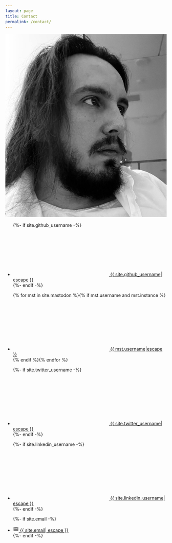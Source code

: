```yaml
---
layout: page
title: Contact
permalink: /contact/
---
```


![My avatar](/assets/me.jpg#avatar-home "That's me")

<div class="center">
<ul class="social-media-list">
  {%- if site.github_username -%}<li><a href="https://github.com/{{ site.github_username| cgi_escape | escape }}" target="_blank"><svg class="svg-icon"><use xlink:href="{{ '/assets/minima-social-icons.svg#github' | relative_url }}"></use></svg> <span class="username">{{ site.github_username| escape }}</span></a></li>{%- endif -%}

  {% for mst in site.mastodon %}{% if mst.username and mst.instance %}<li><a rel="me" href="https://{{ mst.instance| cgi_escape | escape}}/@{{mst.username}}" target="_blank"><svg class="svg-icon"><use xlink:href="/assets/minima-social-icons.svg#mastodon"></use></svg> <span class="username">{{ mst.username|escape }}</span></a></li>{% endif %}{% endfor %}

  {%- if site.twitter_username -%}<li><a href="https://www.twitter.com/{{ site.twitter_username| cgi_escape | escape }}" target="_blank"><svg class="svg-icon"><use xlink:href="{{ '/assets/minima-social-icons.svg#twitter' | relative_url }}"></use></svg> <span class="username">{{ site.twitter_username| escape }}</span></a></li>{%- endif -%}

  {%- if site.linkedin_username -%}<li><a href="https://www.linkedin.com/in/{{ site.linkedin_username| cgi_escape | escape }}" target="_blank"><svg class="svg-icon"><use xlink:href="{{ '/assets/minima-social-icons.svg#linkedin' | relative_url }}"></use></svg> <span class="username">{{ site.linkedin_username| escape }}</span></a></li>{%- endif -%}

  {%- if site.email -%}<li><a href="mailto:{{ site.email| cgi_escape | escape }}"><svg class="svg-icon" xmlns="http://www.w3.org/2000/svg" viewBox="0 0 24 24" fill="#828282" width="18px" height="18px"><path d="M20 4H4c-1.1 0-1.99.9-1.99 2L2 18c0 1.1.9 2 2 2h16c1.1 0 2-.9 2-2V6c0-1.1-.9-2-2-2zm0 4l-8 5-8-5V6l8 5 8-5v2z"/><path d="M0 0h24v24H0z" fill="none"/></svg> <span class="username">{{ site.email| escape }}</span></a></li>{%- endif -%}
</ul>
</div>
